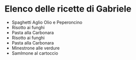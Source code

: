 # Elenco delle ricette di Gabriele

* Spaghetti Aglio Olio e Peperoncino
* Risotto ai funghi
* Pasta alla Carbonara
* Risotto ai funghi
* Pasta alla Carbonara
* Minestrone alle verdure
* Samlmone al cartoccio

